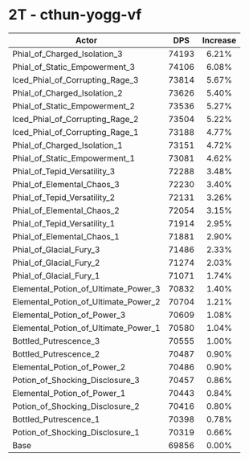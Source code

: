 # 2T - cthun-yogg-vf
| Actor | DPS | Increase |
|---|:---:|:---:|
|Phial_of_Charged_Isolation_3|74193|6.21%|
|Phial_of_Static_Empowerment_3|74106|6.08%|
|Iced_Phial_of_Corrupting_Rage_3|73814|5.67%|
|Phial_of_Charged_Isolation_2|73626|5.40%|
|Phial_of_Static_Empowerment_2|73536|5.27%|
|Iced_Phial_of_Corrupting_Rage_2|73504|5.22%|
|Iced_Phial_of_Corrupting_Rage_1|73188|4.77%|
|Phial_of_Charged_Isolation_1|73151|4.72%|
|Phial_of_Static_Empowerment_1|73081|4.62%|
|Phial_of_Tepid_Versatility_3|72288|3.48%|
|Phial_of_Elemental_Chaos_3|72230|3.40%|
|Phial_of_Tepid_Versatility_2|72131|3.26%|
|Phial_of_Elemental_Chaos_2|72054|3.15%|
|Phial_of_Tepid_Versatility_1|71914|2.95%|
|Phial_of_Elemental_Chaos_1|71881|2.90%|
|Phial_of_Glacial_Fury_3|71486|2.33%|
|Phial_of_Glacial_Fury_2|71274|2.03%|
|Phial_of_Glacial_Fury_1|71071|1.74%|
|Elemental_Potion_of_Ultimate_Power_3|70832|1.40%|
|Elemental_Potion_of_Ultimate_Power_2|70704|1.21%|
|Elemental_Potion_of_Power_3|70609|1.08%|
|Elemental_Potion_of_Ultimate_Power_1|70580|1.04%|
|Bottled_Putrescence_3|70555|1.00%|
|Bottled_Putrescence_2|70487|0.90%|
|Elemental_Potion_of_Power_2|70486|0.90%|
|Potion_of_Shocking_Disclosure_3|70457|0.86%|
|Elemental_Potion_of_Power_1|70443|0.84%|
|Potion_of_Shocking_Disclosure_2|70416|0.80%|
|Bottled_Putrescence_1|70398|0.78%|
|Potion_of_Shocking_Disclosure_1|70319|0.66%|
|Base|69856|0.00%|
